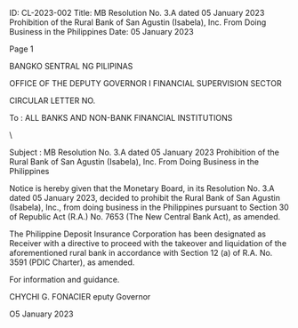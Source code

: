 ID: CL-2023-002
Title: MB Resolution No. 3.A dated 05 January 2023 Prohibition of the Rural Bank of San Agustin (Isabela), Inc. From Doing Business in the Philippines
Date: 05 January 2023

Page 1

BANGKO SENTRAL NG PILIPINAS

OFFICE OF THE DEPUTY GOVERNOR I FINANCIAL SUPERVISION SECTOR

CIRCULAR LETTER NO.

To : ALL BANKS AND NON-BANK FINANCIAL INSTITUTIONS

\

Subject : MB Resolution No. 3.A dated 05 January 2023 Prohibition of the Rural Bank of San Agustin (Isabela), Inc. From Doing Business in the Philippines

Notice is hereby given that the Monetary Board, in its Resolution No. 3.A dated 05 January 2023, decided to prohibit the Rural Bank of San Agustin (Isabela), Inc., from doing business in the Philippines pursuant to Section 30 of Republic Act (R.A.) No. 7653 (The New Central Bank Act), as amended.

The Philippine Deposit Insurance Corporation has been designated as Receiver with a directive to proceed with the takeover and liquidation of the aforementioned rural bank in accordance with Section 12 (a) of R.A. No. 3591 (PDIC Charter), as amended.

For information and guidance.

CHYCHI G. FONACIER eputy Governor

O5 January 2023